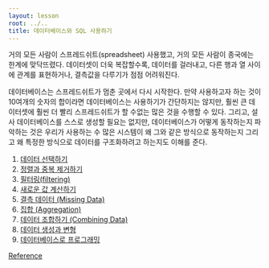```yaml
---
layout: lesson
root: ../..
title: 데이터베이스와 SQL 사용하기
---
```

거의 모든 사람이 스프레드쉬트(spreadsheet) 사용했고, 거의 모든 사람이 종국에는 한계에 맞닥뜨렸다.
데이터셋이 더욱 복잡할수록, 데이터를 걸러내고, 다른 행과 열 사이에 관계를 표현하거나, 결측값을 다루기가 점점 어려워진다.

데이터베이스는 스프레드쉬트가 멈춘 곳에서 다시 시작한다.
만약 사용하고자 하는 것이 10여개의 숫자의 합이라면 데이터베이스는 사용하기가 간단하지는 않지만, 훨씬 큰 데이터셋에 훨씬 더 빨리 스프레드쉬트가 할 수없는 
많은 것을 수행할 수 있다.
그리고, 설사 데이터베이스를 스스로 생성할 필요는 없지만, 
데이터베이스가 어떻게 동작하는지 파악하는 것은 우리가 사용하는 수 많은 시스템이 왜 그와 같은 방식으로 동작하는지 그리고 왜 특정한 방식으로
데이터를 구조화하려고 하는지도 이해를 준다.

<div class="toc" markdown="1">

1.  [데이터 선택하기](01-select.html)
2.  [정렬과 중복 제거하기](02-sort-dup.html)
3.  [필터링(filtering)](03-filter.html)
4.  [새로운 값 계산하기](04-calc.html)
5.  [결측 데이터 (Missing Data)](05-null.html)
6.  [집합 (Aggregation)](06-agg.html)
7.  [데이터 조합하기 (Combining Data)](07-join.html)
8.  [데이터 생성과 변형](08-create.html)
9.  [데이터베이스로 프로그래밍](09-prog.html)

[Reference](../ref/04-sql.html)

</div>
